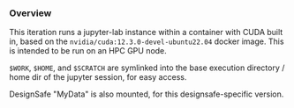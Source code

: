 ### Overview
This iteration runs a jupyter-lab instance within a container with CUDA built in, based on the `nvidia/cuda:12.3.0-devel-ubuntu22.04` docker image. This is intended to be run on an HPC GPU node.

`$WORK`, `$HOME`, and `$SCRATCH` are symlinked into the base execution directory / home dir of the jupyter session, for easy access.

DesignSafe "MyData" is also mounted, for this designsafe-specific version.
